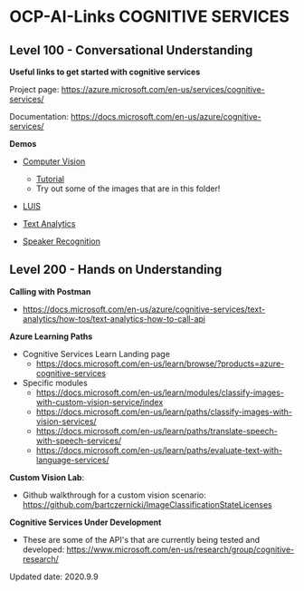 # OCP-AI-Links COGNITIVE SERVICES

## Level 100 - Conversational Understanding

**Useful links to get started with cognitive services**

Project page: https://azure.microsoft.com/en-us/services/cognitive-services/

Documentation: https://docs.microsoft.com/en-us/azure/cognitive-services/



**Demos**

  - [Computer Vision](https://azure.microsoft.com/en-us/services/cognitive-services/computer-vision/)
    - [Tutorial](https://docs.microsoft.com/en-us/azure/cognitive-services/computer-vision/tutorials/storage-lab-tutorial)
    - Try out some of the images that are in this folder!

  - [LUIS](https://azure.microsoft.com/en-us/services/cognitive-services/language-understanding-intelligent-service/)

  - [Text Analytics](https://azure.microsoft.com/en-us/services/cognitive-services/text-analytics/)

  - [Speaker Recognition](https://azure.microsoft.com/en-us/services/cognitive-services/speaker-recognition/)


## Level 200 - Hands on Understanding

**Calling with Postman**
  - https://docs.microsoft.com/en-us/azure/cognitive-services/text-analytics/how-tos/text-analytics-how-to-call-api
 
**Azure Learning Paths**
  - Cognitive Services Learn Landing page
    - https://docs.microsoft.com/en-us/learn/browse/?products=azure-cognitive-services
  - Specific modules
    - https://docs.microsoft.com/en-us/learn/modules/classify-images-with-custom-vision-service/index
    - https://docs.microsoft.com/en-us/learn/paths/classify-images-with-vision-services/
    - https://docs.microsoft.com/en-us/learn/paths/translate-speech-with-speech-services/
    - https://docs.microsoft.com/en-us/learn/paths/evaluate-text-with-language-services/
    
**Custom Vision Lab**:
  - Github walkthrough for a custom vision scenario: https://github.com/bartczernicki/ImageClassificationStateLicenses

**Cognitive Services Under Development**
  - These are some of the API's that are currently being tested and developed: https://www.microsoft.com/en-us/research/group/cognitive-research/

Updated date: 2020.9.9
  
